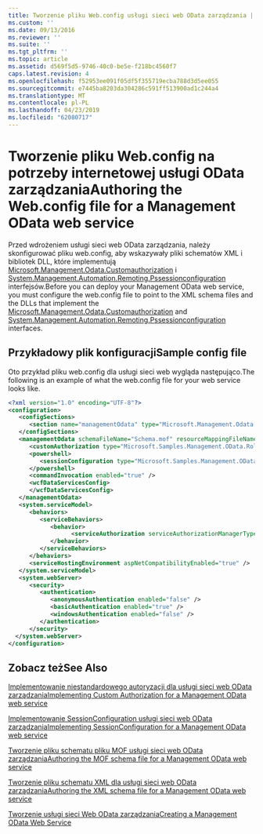 ```yaml
---
title: Tworzenie pliku Web.config usługi sieci web OData zarządzania | Dokumentacja firmy Microsoft
ms.custom: ''
ms.date: 09/13/2016
ms.reviewer: ''
ms.suite: ''
ms.tgt_pltfrm: ''
ms.topic: article
ms.assetid: d569f5d5-9746-40c0-be5e-f218bc4560f7
caps.latest.revision: 4
ms.openlocfilehash: f52953ee091f05df5f355719ecba788d3d5ee055
ms.sourcegitcommit: e7445ba8203da304286c591ff513900ad1c244a4
ms.translationtype: MT
ms.contentlocale: pl-PL
ms.lasthandoff: 04/23/2019
ms.locfileid: "62080717"
---
```

# <a name="authoring-the-webconfig-file-for-a-management-odata-web-service"></a><span data-ttu-id="73c4c-102">Tworzenie pliku Web.config na potrzeby internetowej usługi OData zarządzania</span><span class="sxs-lookup"><span data-stu-id="73c4c-102">Authoring the Web.config file for a Management OData web service</span></span>

<span data-ttu-id="73c4c-103">Przed wdrożeniem usługi sieci web OData zarządzania, należy skonfigurować pliku web.config, aby wskazywały pliki schematów XML i bibliotek DLL, które implementują [Microsoft.Management.Odata.Customauthorization](/dotnet/api/Microsoft.Management.Odata.CustomAuthorization) i [ System.Management.Automation.Remoting.Pssessionconfiguration](/dotnet/api/System.Management.Automation.Remoting.PSSessionConfiguration) interfejsów.</span><span class="sxs-lookup"><span data-stu-id="73c4c-103">Before you can deploy your Management OData web service, you must configure the web.config file to point to the XML schema files and the DLLs that implement the [Microsoft.Management.Odata.Customauthorization](/dotnet/api/Microsoft.Management.Odata.CustomAuthorization) and  [System.Management.Automation.Remoting.Pssessionconfiguration](/dotnet/api/System.Management.Automation.Remoting.PSSessionConfiguration) interfaces.</span></span>

## <a name="sample-config-file"></a><span data-ttu-id="73c4c-104">Przykładowy plik konfiguracji</span><span class="sxs-lookup"><span data-stu-id="73c4c-104">Sample config file</span></span>

<span data-ttu-id="73c4c-105">Oto przykład pliku web.config dla usługi sieci web wygląda następująco.</span><span class="sxs-lookup"><span data-stu-id="73c4c-105">The following is an example of what the web.config file for your web service looks like.</span></span>

```xml
<?xml version="1.0" encoding="UTF-8"?>
<configuration>
   <configSections>
      <section name="managementOdata" type="Microsoft.Management.Odata.Core.DSConfiguration, Microsoft.Management.OData, Version=3.0.0.0, Culture=neutral, PublicKeyToken=31bf3856ad364e35, processorArchitecture=MSIL" />
   </configSections>
   <managementOdata schemaFileName="Schema.mof" resourceMappingFileName="Schema.xml">
      <customAuthorization type="Microsoft.Samples.Management.OData.RoleBasedPlugins.CustomAuthorization" assembly=".\Microsoft.Samples.Management.OData.RoleBasedPlugins.dll" />
      <powershell>
         <sessionConfiguration type="Microsoft.Samples.Management.OData.RoleBasedPlugins.SessionConfiguration" assembly=".\Microsoft.Samples.Management.OData.RoleBasedPlugins.dll" />
      </powershell>
      <commandInvocation enabled="true" />
      <wcfDataServicesConfig>
      </wcfDataServicesConfig>
   </managementOdata>
   <system.serviceModel>
      <behaviors>
         <serviceBehaviors>
            <behavior>
                  <serviceAuthorization serviceAuthorizationManagerType="Microsoft.Management.Odata.Core.CustomAuthorizationManager, Microsoft.Management.OData, Version=3.0.0.0, Culture=neutral, PublicKeyToken=31bf3856ad364e35" />
            </behavior>
         </serviceBehaviors>
      </behaviors>
      <serviceHostingEnvironment aspNetCompatibilityEnabled="true" />
   </system.serviceModel>
   <system.webServer>
      <security>
         <authentication>
            <anonymousAuthentication enabled="false" />
            <basicAuthentication enabled="true" />
            <windowsAuthentication enabled="false" />
         </authentication>
      </security>
  </system.webServer>
</configuration>

```

## <a name="see-also"></a><span data-ttu-id="73c4c-106">Zobacz też</span><span class="sxs-lookup"><span data-stu-id="73c4c-106">See Also</span></span>

[<span data-ttu-id="73c4c-107">Implementowanie niestandardowego autoryzacji dla usługi sieci web OData zarządzania</span><span class="sxs-lookup"><span data-stu-id="73c4c-107">Implementing Custom Authorization for a Management OData web service</span></span>](./implementing-custom-authorization-for-a-management-odata-web-service.md)

[<span data-ttu-id="73c4c-108">Implementowanie SessionConfiguration usługi sieci web OData zarządzania</span><span class="sxs-lookup"><span data-stu-id="73c4c-108">Implementing SessionConfiguration for a Management OData web service</span></span>](./implementing-sessionconfiguration-for-a-management-odata-web-service.md)

[<span data-ttu-id="73c4c-109">Tworzenie pliku schematu pliku MOF usługi sieci web OData zarządzania</span><span class="sxs-lookup"><span data-stu-id="73c4c-109">Authoring the MOF schema file for a Management OData web service</span></span>](./authoring-the-mof-schema-file-for-a-management-odata-web-service.md)

[<span data-ttu-id="73c4c-110">Tworzenie pliku schematu XML dla usługi sieci web OData zarządzania</span><span class="sxs-lookup"><span data-stu-id="73c4c-110">Authoring the XML schema file for a Management OData web service</span></span>](./authoring-the-xml-schema-file-for-a-management-odata-web-service.md)

[<span data-ttu-id="73c4c-111">Tworzenie usługi sieci Web OData zarządzania</span><span class="sxs-lookup"><span data-stu-id="73c4c-111">Creating a Management OData Web Service</span></span>](./creating-a-management-odata-web-service.md)